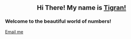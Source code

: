 ## <p align="center">Hi There! My name is [Tigran!](www.linkedin.com/in/tigranbal)
  
### Welcome to the beautiful world of numbers!

[Email me](mailto:balasanyan@me.com?subject=Hi% "My email")
